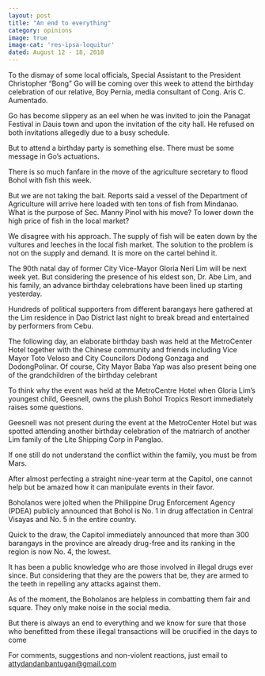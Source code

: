 ```yaml
---
layout: post
title: "An end to everything"
category: opinions
image: true
image-cat: 'res-ipsa-loquitur'
dated: August 12 - 18, 2018
---
```


To the dismay of some local officials, Special Assistant to the President Christopher “Bong” Go will be coming over this week to attend the birthday celebration of our relative, Boy Pernia, media consultant of Cong. Aris C. Aumentado.

Go has become slippery as an eel when he was invited to join the Panagat Festival in Dauis town and upon the invitation of the city hall. He refused on both invitations allegedly due to a busy schedule.

But to attend a birthday party is something else. There must be some message in Go’s actuations. 

There is so much fanfare in the move of the agriculture secretary to flood Bohol with fish this week.

But we are not taking the bait. Reports said a vessel of the Department of Agriculture will arrive here loaded with ten tons of fish from Mindanao. What is the purpose of Sec. Manny Pinol with his move? To lower down the high price of fish in the local market?

We disagree with his approach. The supply of fish will be eaten down by the vultures and leeches in the local fish market. The solution to the problem is not on the supply and demand. It is more on the cartel behind it.

The 90th natal day of former City Vice-Mayor Gloria Neri Lim will be next week yet. But considering the presence of his eldest son, Dr. Abe Lim, and his family, an advance birthday celebrations have been lined up starting yesterday.

Hundreds of political supporters from different barangays here gathered at the Lim residence in Dao District last night to break bread and entertained by performers from Cebu.

The following day, an elaborate birthday bash was held at the MetroCenter Hotel together with the Chinese community and friends including Vice Mayor Toto Veloso and City Councilors Dodong Gonzaga and DodongPolinar. Of course, City Mayor Baba Yap was also present being one of the grandchildren of the birthday celebrant

To think why the event was held at the MetroCentre Hotel when Gloria Lim’s youngest child, Geesnell, owns the plush Bohol Tropics Resort immediately raises some questions.

Geesnell was not present during the event at the MetroCenter Hotel but was spotted attending another birthday celebration of the matriarch of another Lim family of the Lite Shipping Corp in Panglao.

If one still do not understand the conflict within the family, you must be from Mars.

After almost perfecting a straight nine-year term at the Capitol, one cannot help but be amazed how it can manipulate events in their favor.

Boholanos were jolted when the Philippine Drug Enforcement Agency (PDEA) publicly announced that Bohol is No. 1 in drug affectation in Central Visayas and No. 5 in the entire country.

Quick to the draw, the Capitol immediately announced that more than 300 barangays in the province are already drug-free and its ranking in the region is now No. 4, the lowest.

It has been a public knowledge who are those involved in illegal drugs ever since. But considering that they are the powers that be, they are armed to the teeth in repelling any attacks against them.

As of the moment, the Boholanos are helpless in combatting them fair and square. They only make noise in the social media.

But there is always an end to everything and we know for sure that those who benefitted from these illegal transactions will be crucified in the days to come

For comments, suggestions and non-violent reactions, just email to attydandanbantugan@gmail.com